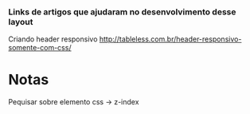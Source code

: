 ### Links de artigos que ajudaram no desenvolvimento desse layout

Criando header responsivo
http://tableless.com.br/header-responsivo-somente-com-css/





# Notas

Pequisar sobre elemento css -> z-index